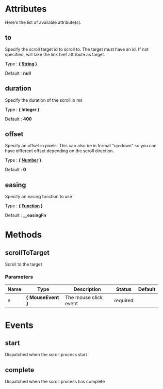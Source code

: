 # Attributes

Here's the list of available attribute(s).

## to

Specify the scroll target id to scroll to.
The target must have an id.
If not specified, will take the link href attribute as target.

Type : **{ [String](https://developer.mozilla.org/fr/docs/Web/JavaScript/Reference/Objets_globaux/String) }**

Default : **null**


## duration

Specify the duration of the scroll in ms

Type : **{ Integer }**

Default : **400**


## offset

Specify an offset in pixels.
This can also be in format "up:down" so you can have different offset depending on the scroll direction.

Type : **{ [Number](https://developer.mozilla.org/fr/docs/Web/JavaScript/Reference/Objets_globaux/Number) }**

Default : **0**


## easing

Specify an easing function to use

Type : **{ [Function](https://developer.mozilla.org/fr/docs/Web/JavaScript/Reference/Objets_globaux/Function) }**

Default : **__easingFn**




# Methods


## scrollToTarget

Scroll to the target


### Parameters
Name  |  Type  |  Description  |  Status  |  Default
------------  |  ------------  |  ------------  |  ------------  |  ------------
e  |  **{ MouseEvent }**  |  The mouse click event  |  required  |


# Events


## start

Dispatched when the scroll process start


## complete

Dispatched when the scroll process has complete